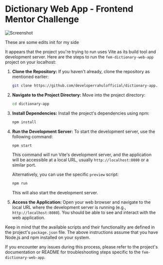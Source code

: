 # Dictionary Web App - Frontend Mentor Challenge
![Screenshot](./screenshot.webp)


These are some edits init for my side

It appears that the project you're trying to run uses Vite as its build tool and development server. Here are the steps to run the `fem-dictionary-web-app` project on your localhost:

1. **Clone the Repository:**
   If you haven't already, clone the repository as mentioned earlier:

   ```sh
   git clone https://github.com/developerrahulofficial/dictionary-app.git
   ```

2. **Navigate to the Project Directory:**
   Move into the project directory:

   ```sh
   cd dictionary-app
   ```

3. **Install Dependencies:**
   Install the project's dependencies using npm:

   ```sh
   npm install
   ```

4. **Run the Development Server:**
   To start the development server, use the following command:

   ```sh
   npm start
   ```

   This command will run Vite's development server, and the application will be accessible at a local URL, usually `http://localhost:8080` or a similar port.

   Alternatively, you can use the specific `preview` script:

   ```sh
   npm run 
   ```

   This will also start the development server.

5. **Access the Application:**
   Open your web browser and navigate to the local URL where the development server is running (e.g., `http://localhost:8080`). You should be able to see and interact with the web application.

Keep in mind that the available scripts and their functionality are defined in the project's `package.json` file. The above instructions assume that you have Node.js and npm installed on your system.

If you encounter any issues during this process, please refer to the project's documentation or README for troubleshooting steps specific to the `fem-dictionary-web-app`.
